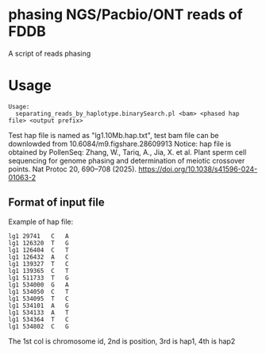 # phasing NGS/Pacbio/ONT reads of FDDB
 A script of reads phasing

# Usage
```
Usage:
  separating_reads_by_haplotype.binarySearch.pl <bam> <phased hap file> <output prefix>
```
Test hap file is named as "lg1.10Mb.hap.txt", test bam file can be downlowded from 10.6084/m9.figshare.28609913
Notice: hap file is obtained by PollenSeq:
Zhang, W., Tariq, A., Jia, X. et al. Plant sperm cell sequencing for genome phasing and determination of meiotic crossover points. Nat Protoc 20, 690–708 (2025). https://doi.org/10.1038/s41596-024-01063-2
## Format of input file
Example of hap file:
```
lg1	29741	C	A
lg1	126320	T	G
lg1	126404	C	T
lg1	126432	A	C
lg1	139327	T	C
lg1	139365	C	T
lg1	511733	T	G
lg1	534000	G	A
lg1	534050	C	T
lg1	534095	T	C
lg1	534101	A	G
lg1	534133	A	T
lg1	534364	T	C
lg1	534802	C	G
```
The 1st col is chromosome id, 2nd is position, 3rd is hap1, 4th is hap2
